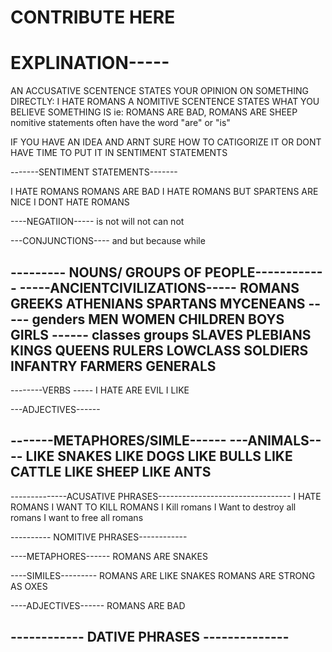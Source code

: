 # CONTRIBUTE HERE 

# EXPLINATION-----
AN ACCUSATIVE SCENTENCE STATES YOUR OPINION ON SOMETHING DIRECTLY: I HATE ROMANS
A NOMITIVE SCENTENCE STATES WHAT YOU BELIEVE SOMETHING IS ie: ROMANS ARE BAD, ROMANS ARE SHEEP
nomitive statements often have the word "are" or "is"

IF YOU HAVE AN IDEA AND ARNT SURE HOW TO CATIGORIZE IT OR DONT HAVE TIME TO PUT IT IN SENTIMENT STATEMENTS 

-------SENTIMENT STATEMENTS-------

I HATE ROMANS 
ROMANS ARE BAD
I HATE ROMANS BUT SPARTENS ARE NICE 
I DONT HATE ROMANS

----NEGATIION-----
is not 
will not 
can not

---CONJUNCTIONS----
and 
but 
because 
while 




--------- NOUNS/ GROUPS OF PEOPLE------------
-----ANCIENTCIVILIZATIONS-----
ROMANS 
GREEKS 
ATHENIANS 
SPARTANS 
MYCENEANS
----- genders
MEN 
WOMEN 
CHILDREN 
BOYS 
GIRLS 
------ classes groups
SLAVES 
PLEBIANS 
KINGS 
QUEENS
RULERS 
LOWCLASS
SOLDIERS
INFANTRY
FARMERS
GENERALS
-------



--------VERBS -----
I HATE 
ARE EVIL
I LIKE 


---ADJECTIVES------


-------METAPHORES/SIMLE------
---ANIMALS----
LIKE SNAKES
LIKE DOGS
LIKE BULLS
LIKE CATTLE 
LIKE SHEEP
LIKE ANTS
----


--------------ACUSATIVE PHRASES---------------------------------
I HATE ROMANS 
I WANT TO KILL ROMANS
I Kill romans
I Want to destroy all romans 
I want to free all romans



---------- NOMITIVE PHRASES------------


----METAPHORES------
ROMANS ARE SNAKES 

----SIMILES---------
ROMANS ARE LIKE SNAKES
ROMANS ARE STRONG AS OXES

----ADJECTIVES------
ROMANS ARE BAD 


------------ DATIVE PHRASES --------------
-------------------------------------------






